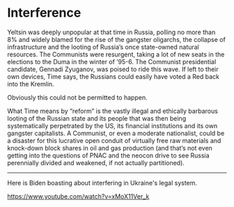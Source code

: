 # Interference

Yeltsin was deeply unpopular at that time in Russia, polling no more than 8% and widely blamed for the rise of the gangster oligarchs, the collapse of infrastructure and the looting of Russia’s once state-owned natural resources. The Communists were resurgent, taking a lot of new seats in the elections to the Duma in the winter of ’95-6. The Communist presidential candidate, Gennadi Zyuganov, was poised to ride this wave. If left to their own devices, Time says, the Russians could easily have voted a Red back into the Kremlin.

Obviously this could not be permitted to happen.

What Time means by “reform” is the vastly illegal and ethically barbarous looting of the Russian state and its people that was then being systematically perpetrated by the US, its financial institutions and its own gangster capitalists. A Communist, or even a moderate nationalist, could be a disaster for this lucrative open conduit of virtually free raw materials and knock-down block shares in oil and gas production (and that’s not even getting into the questions of PNAC and the neocon drive to see Russia perennially divided and weakened, if not actually partitioned).

---

Here is Biden boasting about interfering in Ukraine's legal system.

https://www.youtube.com/watch?v=xMoX11Ver_k












